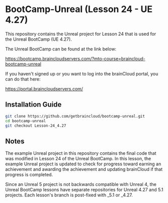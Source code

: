 # BootCamp-Unreal (Lesson 24 - UE 4.27)

This repository contains the Unreal project for Lesson 24 that is used for the Unreal BootCamp (UE 4.27).

The Unreal BootCamp can be found at the link below:

https://bootcamp.braincloudservers.com/?mto-course=braincloud-bootcamp-unreal


If you haven't signed up or you want to log into the brainCloud portal, you can do that here:

https://portal.braincloudservers.com/


## Installation Guide

```bash
git clone https://github.com/getbraincloud/bootcamp-unreal.git
cd bootcamp-unreal
git checkout Lesson-24_4.27
```

## Notes

The example Unreal project in this repository contains the final code that was modified in Lesson 24 of the Unreal BootCamp. In this lesson, the example Unreal project is updated to check for progress toward earning an achievement and awarding the achievement and updating brainCloud if that progress is completed.

Since an Unreal 5 project is not backwards compatible with Unreal 4, the Unreal BootCamp lessons have separate repositories for Unreal 4.27 and 5.1 projects. Each lesson's branch is post-fixed with _5.1 or _4.27.

